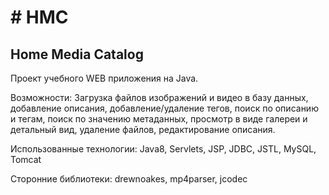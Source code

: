 <h1># HMC</h1>

<h2> Home Media Catalog </h2>

Проект учебного WEB приложения на Java.

Возможности: Загрузка файлов изображений и видео в базу данных, добавление описания, добавление/удаление тегов, поиск по описанию и тегам, поиск по значению метаданных, просмотр в виде галереи и детальный вид, удаление файлов, редактирование описания. 

Использованные технологии: Java8, Servlets, JSP, JDBC, JSTL, MySQL, Tomcat

Сторонние библиотеки: drewnoakes, mp4parser, jcodec
